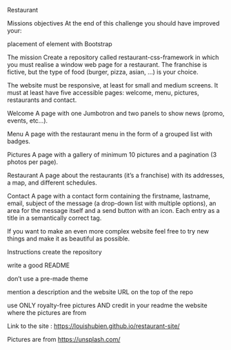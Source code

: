 Restaurant

Missions objectives
At the end of this challenge you should have improved your:

placement of element with Bootstrap

The mission
Create a repository called restaurant-css-framework in which you must realise a window web page for a restaurant. The franchise is fictive, but the type of food (burger, pizza, asian, …​) is your choice.

The website must be responsive, at least for small and medium screens. It must at least have five accessible pages: welcome, menu, pictures, restaurants and contact.

Welcome
A page with one Jumbotron and two panels to show news (promo, events, etc…​).

Menu
A page with the restaurant menu in the form of a grouped list with badges.

Pictures
A page with a gallery of minimum 10 pictures and a pagination (3 photos per page).

Restaurant
A page about the restaurants (it’s a franchise) with its addresses, a map, and different schedules.

Contact
A page with a contact form containing the firstname, lastname, email, subject of the message (a drop-down list with multiple options), an area for the message itself and a send button with an icon. Each entry as a title in a semantically correct tag.

If you want to make an even more complex website feel free to try new things and make it as beautiful as possible.

Instructions
create the repository

write a good README

don’t use a pre-made theme

mention a description and the website URL on the top of the repo

use ONLY royalty-free pictures AND credit in your readme the website where the pictures are from



Link to the site : https://louishubien.github.io/restaurant-site/

Pictures are from https://unsplash.com/